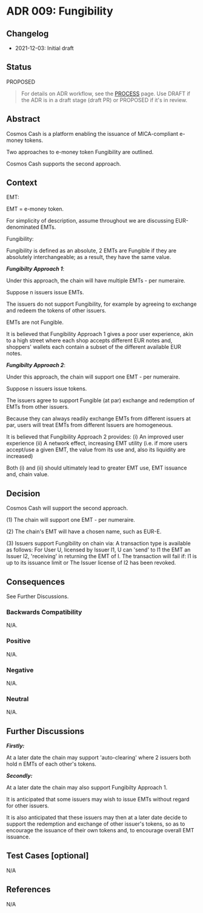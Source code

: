 # ADR 009: Fungibility

## Changelog

- 2021-12-03: Initial draft

## Status

PROPOSED

> For details on ADR workflow, see the [PROCESS](./PROCESS.md#adr-status) page.
> Use DRAFT if the ADR is in a draft stage (draft PR) or PROPOSED if it's in review.

## Abstract

Cosmos Cash is a platform enabling the issuance of MICA-compliant e-money tokens.

Two approaches to e-money token Fungibility are outlined.

Cosmos Cash supports the second approach.

## Context

EMT:

EMT = e-money token.

For simplicity of description, assume throughout we are discussing EUR-denominated EMTs.

Fungibility:

Fungibility is defined as an absolute, 2 EMTs are Fungible if they are absolutely interchangeable; as a result, they have the same value.

***Fungibilty Approach 1***:

Under this approach, the chain will have multiple EMTs - per numeraire.

Suppose n issuers issue EMTs.

The issuers do not support Fungibility, for example by agreeing to exchange and redeem the tokens of other issuers.

EMTs are not Fungible.

It is believed that Fungibility Approach 1 gives a poor user experience, akin to a high street where each shop accepts different EUR notes and,
shoppers' wallets each contain a subset of the different available EUR notes.

***Fungibilty Approach 2***:

Under this approach, the chain will support one EMT - per numeraire.

Suppose n issuers issue tokens.

The issuers agree to support Fungible (at par) exchange and redemption of EMTs from other issuers.

Because they can always readily exchange EMTs from different issuers at par, users will treat EMTs from different Issuers are homogeneous.

It is believed that Fungibility Approach 2 provides:
(i) An improved user experience
(ii) A network effect, increasing EMT utility (i.e. if more users accept/use a given EMT, the value from its use and, also its liquidity are increased)

Both (i) and (ii) should ultimately lead to greater EMT use, EMT issuance and, chain value.

## Decision

Cosmos Cash will support the second approach.

(1) The chain will support one EMT - per numeraire.

(2) The chain's EMT will have a chosen name, such as EUR-E.

(3) Issuers support Fungibility on chain via:
A transaction type is available as follows:
For User U, licensed by Issuer I1, U can 'send' to I1 the EMT an Issuer I2, 'receiving' in returning the EMT of I.
The transaction will fail if:
I1 is up to its issuance limit or
The Issuer license of I2 has been revoked.

## Consequences

See Further Discussions.

### Backwards Compatibility

N/A.

### Positive

N/A.

### Negative

N/A.

### Neutral

N/A.

## Further Discussions

***Firstly:***

At a later date the chain may support 'auto-clearing' where 2 issuers both hold n EMTs of each other's tokens.

***Secondly:***

At a later date the chain may also support Fungibilty Approach 1.

It is anticipated that some issuers may wish to issue EMTs without regard for other issuers.

It is also anticipated that these issuers may then at a later date decide to support the redemption and exchange of other issuer's tokens,
so as to encourage the issuance of their own tokens and, to encourage overall EMT issuance.

## Test Cases [optional]

N/A

## References

N/A